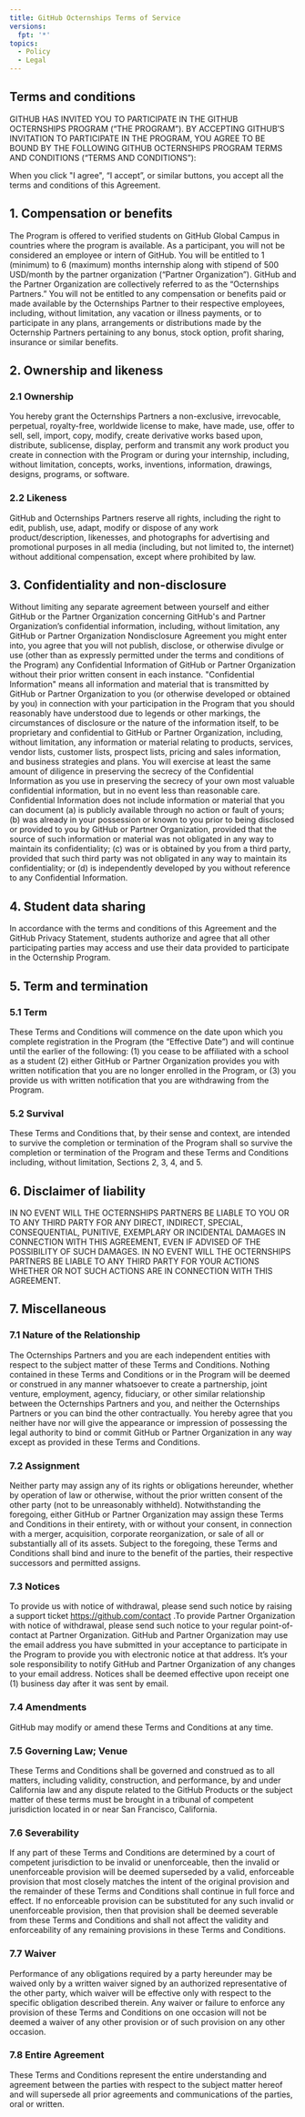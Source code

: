 ```yaml
---
title: GitHub Octernships Terms of Service
versions:
  fpt: '*'
topics:
  - Policy
  - Legal
---
```



## Terms and conditions

GITHUB HAS INVITED YOU TO PARTICIPATE IN THE GITHUB OCTERNSHIPS PROGRAM (“THE PROGRAM”). BY ACCEPTING GITHUB’S INVITATION TO PARTICIPATE IN THE PROGRAM, YOU AGREE TO BE BOUND BY THE FOLLOWING GITHUB OCTERNSHIPS PROGRAM TERMS AND CONDITIONS (“TERMS AND CONDITIONS”):

When you click "I agree", “I accept”, or similar buttons, you accept all the terms and conditions of this Agreement. 

## 1. Compensation or benefits
The Program is offered to verified students on GitHub Global Campus in countries where the program is available. As a participant, you will not be considered an employee or intern of GitHub. You will be entitled to 1 (minimum) to 6 (maximum)  months internship along with stipend of 500 USD/month by the partner organization (“Partner Organization”). GitHub and the Partner Organization are collectively referred to as the “Octernships Partners.” You will not be entitled to any compensation or benefits paid or made available by the Octernships Partner to their respective employees, including, without limitation, any vacation or illness payments, or to participate in any plans, arrangements or distributions made by the Octernship Partners pertaining to any bonus, stock option, profit sharing, insurance or similar benefits.

## 2. Ownership and likeness
### 2.1 Ownership
You hereby grant the Octernships Partners a non-exclusive, irrevocable, perpetual, royalty-free, worldwide license to make, have made, use, offer to sell, sell, import, copy, modify, create derivative works based upon, distribute, sublicense, display, perform and transmit any work product you create in connection with the Program or during your internship, including, without limitation, concepts, works, inventions, information, drawings, designs, programs, or software.  

### 2.2 Likeness
GitHub and Octernships Partners reserve all rights, including the right to edit, publish, use, adapt, modify or dispose of any work product/description, likenesses, and photographs for advertising and promotional purposes in all media (including, but not limited to, the internet) without additional compensation, except where prohibited by law. 

## 3. Confidentiality and non-disclosure
Without limiting any separate agreement between yourself and either GitHub or the Partner Organization concerning GitHub's and Partner Organization’s confidential information, including, without limitation, any GitHub or Partner Organization Nondisclosure Agreement you might enter into, you agree that you will not publish, disclose, or otherwise divulge or use (other than as expressly permitted under the terms and conditions of the Program) any Confidential Information of GitHub or Partner Organization without their prior written consent in each instance. "Confidential Information" means all information and material that is transmitted by GitHub or Partner Organization to you (or otherwise developed or obtained by you) in connection with your participation in the Program that you should reasonably have understood due to legends or other markings, the circumstances of disclosure or the nature of the information itself, to be proprietary and confidential to GitHub or Partner Organization, including, without limitation, any information or material relating to products, services, vendor lists, customer lists, prospect lists, pricing and sales information, and business strategies and plans. You will exercise at least the same amount of diligence in preserving the secrecy of the Confidential Information as you use in preserving the secrecy of your own most valuable confidential information, but in no event less than reasonable care. Confidential Information does not include information or material that you can document (a) is publicly available through no action or fault of yours; (b) was already in your possession or known to you prior to being disclosed or provided to you by GitHub or Partner Organization, provided that the source of such information or material was not obligated in any way to maintain its confidentiality; (c) was or is obtained by you from a third party, provided that such third party was not obligated in any way to maintain its confidentiality; or (d) is independently developed by you without reference to any Confidential Information.

## 4. Student data sharing
In accordance with the terms and conditions of this Agreement and the GitHub Privacy Statement, students authorize and agree that all other participating parties may access and use their data provided to participate in the Octernship Program.

## 5. Term and termination
### 5.1 Term
These Terms and Conditions will commence on the date upon which you complete registration in the Program (the “Effective Date”) and will continue until the earlier of the following:
(1) you cease to be affiliated with a school as a student
(2) either GitHub or Partner Organization provides you with written notification that you are no longer enrolled in the Program, or
(3) you provide us with written notification that you are withdrawing from the Program.

### 5.2 Survival
These Terms and Conditions that, by their sense and context, are intended to survive the completion or termination of the Program shall so survive the completion or termination of the Program and these Terms and Conditions including, without limitation, Sections 2, 3, 4, and 5.

## 6. Disclaimer of liability
IN NO EVENT WILL THE OCTERNSHIPS PARTNERS BE LIABLE TO YOU OR TO ANY THIRD PARTY FOR ANY DIRECT, INDIRECT, SPECIAL, CONSEQUENTIAL, PUNITIVE, EXEMPLARY OR INCIDENTAL DAMAGES IN CONNECTION WITH THIS AGREEMENT, EVEN IF ADVISED OF THE POSSIBILITY OF SUCH DAMAGES. IN NO EVENT WILL THE OCTERNSHIPS PARTNERS BE LIABLE TO ANY THIRD PARTY FOR YOUR ACTIONS WHETHER OR NOT SUCH ACTIONS ARE IN CONNECTION WITH THIS AGREEMENT.

## 7. Miscellaneous
### 7.1 Nature of the Relationship
The Octernships Partners and you are each independent entities with respect to the subject matter of these Terms and Conditions. Nothing contained in these Terms and Conditions or in the Program will be deemed or construed in any manner whatsoever to create a partnership, joint venture, employment, agency, fiduciary, or other similar relationship between the Octernships Partners and you, and neither the Octernships Partners or you can bind the other contractually. You hereby agree that you neither have nor will give the appearance or impression of possessing the legal authority to bind or commit GitHub or Partner Organization in any way except as provided in these Terms and Conditions.

### 7.2 Assignment
Neither party may assign any of its rights or obligations hereunder, whether by operation of law or otherwise, without the prior written consent of the other party (not to be unreasonably withheld). Notwithstanding the foregoing, either GitHub or Partner Organization may assign these Terms and Conditions in their entirety, with or without your consent, in connection with a merger, acquisition, corporate reorganization, or sale of all or substantially all of its assets. Subject to the foregoing, these Terms and Conditions shall bind and inure to the benefit of the parties, their respective successors and permitted assigns.

### 7.3 Notices
To provide us with notice of withdrawal, please send such notice by raising a support ticket https://github.com/contact .To provide Partner Organization with notice of withdrawal, please send such notice to your regular point-of-contact at Partner Organization. GitHub and Partner Organization may use the email address you have submitted in your acceptance to participate in the Program to provide you with electronic notice at that address. It’s your sole responsibility to notify GitHub and Partner Organization of any changes to your email address. Notices shall be deemed effective upon receipt one (1) business day after it was sent by email.

### 7.4 Amendments
GitHub may modify or amend these Terms and Conditions at any time.

### 7.5 Governing Law; Venue
These Terms and Conditions shall be governed and construed as to all matters, including validity, construction, and performance, by and under California law and any dispute related to the GitHub Products or the subject matter of these terms must be brought in a tribunal of competent jurisdiction located in or near San Francisco, California.

### 7.6 Severability
If any part of these Terms and Conditions are determined by a court of competent jurisdiction to be invalid or unenforceable, then the invalid or unenforceable provision will be deemed superseded by a valid, enforceable provision that most closely matches the intent of the original provision and the remainder of these Terms and Conditions shall continue in full force and effect. If no enforceable provision can be substituted for any such invalid or unenforceable provision, then that provision shall be deemed severable from these Terms and Conditions and shall not affect the validity and enforceability of any remaining provisions in these Terms and Conditions.

### 7.7 Waiver
Performance of any obligations required by a party hereunder may be waived only by a written waiver signed by an authorized representative of the other party, which waiver will be effective only with respect to the specific obligation described therein. Any waiver or failure to enforce any provision of these Terms and Conditions on one occasion will not be deemed a waiver of any other provision or of such provision on any other occasion.

### 7.8 Entire Agreement
These Terms and Conditions represent the entire understanding and agreement between the parties with respect to the subject matter hereof and will supersede all prior agreements and communications of the parties, oral or written.
